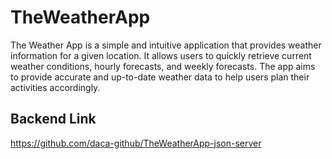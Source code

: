 # TheWeatherApp
The Weather App is a simple and intuitive application that provides weather information for a given location. It allows users to quickly retrieve current weather conditions, hourly forecasts, and weekly forecasts. The app aims to provide accurate and up-to-date weather data to help users plan their activities accordingly.

## Backend Link
https://github.com/daca-github/TheWeatherApp-json-server
